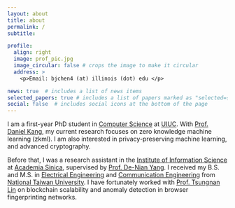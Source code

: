 ```yaml
---
layout: about
title: about
permalink: /
subtitle: 

profile:
  align: right
  image: prof_pic.jpg
  image_circular: false # crops the image to make it circular
  address: >
    <p>Email: bjchen4 (at) illinois (dot) edu </p>

news: true  # includes a list of news items
selected_papers: true # includes a list of papers marked as "selected={true}"
social: false  # includes social icons at the bottom of the page
---
```


I am a first-year PhD student in [Computer Science](https://cs.illinois.edu/) at [UIUC](https://illinois.edu/). With [Prof. Daniel Kang](https://ddkang.github.io/), my current research focuses on zero knowledge machine learning (zkml). I am also interested in privacy-preserving machine learning, and advanced cryptography.

Before that, I was a research assistant in the [Institute of Information Science](https://www.iis.sinica.edu.tw/en/index.html) at [Academia Sinica](https://www.sinica.edu.tw/en), supervised by [Prof. De-Nian Yang](https://homepage.iis.sinica.edu.tw/pages/dnyang/vita_en.html). I received my B.S. and M.S. in [Electrical Engineering](https://web.ee.ntu.edu.tw/eng/index.php) and [Communication Engineering](https://comm.ntu.edu.tw/en/) from [National Taiwan University](https://www.ntu.edu.tw/english/). I have fortunately worked with [Prof. Tsungnan Lin](https://www.ee.ntu.edu.tw/profile1.php?id=76) on blockchain scalability and anomaly detection in browser fingerprinting networks.
